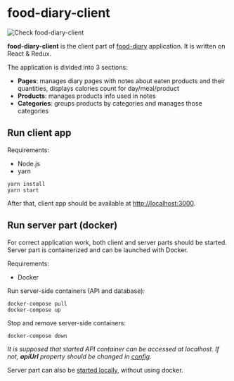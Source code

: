 # food-diary-client

![Check food-diary-client](https://github.com/pkirilin/food-diary-client/workflows/Check%20food-diary-client/badge.svg?branch=master)

**food-diary-client** is the client part of [food-diary](https://github.com/pkirilin/food-diary) application.
It is written on React & Redux.

The application is divided into 3 sections:

- **Pages**: manages diary pages with notes about eaten products and their quantities, displays calories count for day/meal/product
- **Products**: manages products info used in notes
- **Categories**: groups products by categories and manages those categories

## Run client app

Requirements:

- Node.js
- yarn

```shell
yarn install
yarn start
```

After that, client app should be available at <http://localhost:3000>.

## Run server part (docker)

For correct application work, both client and server parts should be started. Server part is containerized and can be launched with Docker.

Requirements:

- Docker

Run server-side containers (API and database):

```shell
docker-compose pull
docker-compose up
```

Stop and remove server-side containers:

```shell
docker-compose down
```

_It is supposed that started API container can be accessed at localhost. If not, **apiUrl** property should be changed in [config](src/features/__shared__/config.ts)_.

Server part can also be [started locally](https://github.com/pkirilin/food-diary-server), without using docker.
